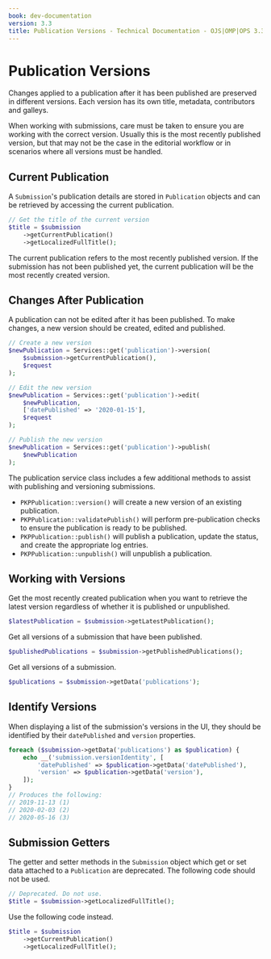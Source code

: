```yaml
---
book: dev-documentation
version: 3.3
title: Publication Versions - Technical Documentation - OJS|OMP|OPS 3.3
---
```


# Publication Versions

Changes applied to a publication after it has been published are preserved in different versions. Each version has its own title, metadata, contributors and galleys.

When working with submissions, care must be taken to ensure you are working with the correct version. Usually this is the most recently published version, but that may not be the case in the editorial workflow or in scenarios where all versions must be handled.

## Current Publication

A `Submission`'s publication details are stored in `Publication` objects and can be retrieved by accessing the current publication.

```php
// Get the title of the current version
$title = $submission
	->getCurrentPublication()
	->getLocalizedFullTitle();
```

The current publication refers to the most recently published version. If the submission has not been published yet, the current publication will be the most recently created version.

## Changes After Publication

A publication can not be edited after it has been published. To make changes, a new version should be created, edited and published.

```php
// Create a new version
$newPublication = Services::get('publication')->version(
	$submission->getCurrentPublication(),
	$request
);

// Edit the new version
$newPublication = Services::get('publication')->edit(
	$newPublication,
	['datePublished' => '2020-01-15'],
	$request
);

// Publish the new version
$newPublication = Services::get('publication')->publish(
	$newPublication
);
```

The publication service class includes a few additional methods to assist with publishing and versioning submissions.

- `PKPPublication::version()` will create a new version of an existing publication.
- `PKPPublication::validatePublish()` will perform pre-publication checks to ensure the publication is ready to be published.
- `PKPPublication::publish()` will publish a publication, update the status, and create the appropriate log entries.
- `PKPPublication::unpublish()` will unpublish a publication.

## Working with Versions

Get the most recently created publication when you want to retrieve the latest version regardless of whether it is published or unpublished.

```php
$latestPublication = $submission->getLatestPublication();
```

Get all versions of a submission that have been published.

```php
$publishedPublications = $submission->getPublishedPublications();
```

Get all versions of a submission.

```php
$publications = $submission->getData('publications');
```

## Identify Versions

When displaying a list of the submission's versions in the UI, they should be identified by their `datePublished` and `version` properties.

```php
foreach ($submission->getData('publications') as $publication) {
	echo __('submission.versionIdentity', [
		'datePublished' => $publication->getData('datePublished'),
		'version' => $publication->getData('version'),
	]);
}
// Produces the following:
// 2019-11-13 (1)
// 2020-02-03 (2)
// 2020-05-16 (3)
```

## Submission Getters

The getter and setter methods in the `Submission` object which get or set data attached to a `Publication` are deprecated. The following code should not be used.

```php
// Deprecated. Do not use.
$title = $submission->getLocalizedFullTitle();
```

Use the following code instead.

```php
$title = $submission
	->getCurrentPublication()
	->getLocalizedFullTitle();
```